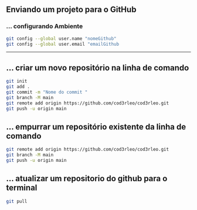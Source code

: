 ## Enviando um projeto para o GitHub 

### ... configurando Ambiente
 ```bash
git config --global user.name "nomeGithub"
git config --global user.email "emailGithub
```

---

## ... criar um novo repositório na linha de comando

```bash
git init
git add .
git commit -m "Nome do commit "
git branch -M main
git remote add origin https://github.com/cod3rleo/cod3rleo.git
git push -u origin main
```

## ... empurrar um repositório existente da linha de comando

```bash
git remote add origin https://github.com/cod3rleo/cod3rleo.git
git branch -M main
git push -u origin main
```

## ... atualizar um repositorio do github para o terminal

```bash
git pull
```
